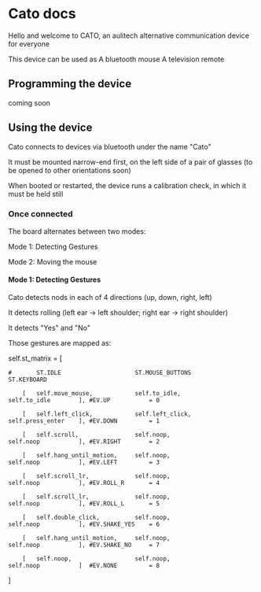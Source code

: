 # Cato docs

Hello and welcome to CATO, an aulitech alternative communication device for everyone

This device can be used as
    A bluetooth mouse
    A television remote

## Programming the device

coming soon

## Using the device

Cato connects to devices via bluetooth under the name "Cato"

It must be mounted narrow-end first, on the left side of a pair of glasses (to be opened to other orientations soon)

When booted or restarted, the device runs a calibration check, in which it must be held still

### Once connected

The board alternates between two modes:

Mode 1: Detecting Gestures

Mode 2: Moving the mouse

#### Mode 1: Detecting Gestures

Cato detects nods in each of 4 directions (up, down, right, left) 

It detects rolling (left ear -> left shoulder; right ear -> right shoulder)

It detects "Yes" and "No"

Those gestures are mapped as:

self.st_matrix = [

    #       ST.IDLE                     ST.MOUSE_BUTTONS            ST.KEYBOARD
    
        [   self.move_mouse,            self.to_idle,               self.to_idle        ], #EV.UP           = 0
        
        [   self.left_click,            self.left_click,            self.press_enter    ], #EV.DOWN         = 1
        
        [   self.scroll,                self.noop,                  self.noop           ], #EV.RIGHT        = 2
        
        [   self.hang_until_motion,     self.noop,                  self.noop           ], #EV.LEFT         = 3
        
        [   self.scroll_lr,             self.noop,                  self.noop           ], #EV.ROLL_R       = 4
        
        [   self.scroll_lr,             self.noop,                  self.noop           ], #EV.ROLL_L       = 5
        
        [   self.double_click,          self.noop,                  self.noop           ], #EV.SHAKE_YES    = 6
        
        [   self.hang_until_motion,     self.noop,                  self.noop           ], #EV.SHAKE_NO     = 7
        
        [   self.noop,                  self.noop,                  self.noop           ]  #EV.NONE         = 8
        
]